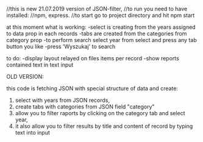 //this is new 21.07.2019 version of JSON-filter,
//to run you need to have installed:
//npm, express.
//to start go to project directory and hit npm start

at this moment what is working: 
	-select is creating from the years assigned to data prop in each records
	-tabs are created from the categories from category prop
	-to perform search select year from select and press any tab button you like
	-press 'Wyszukaj' to search

to do:
	-display layout relayed on files items per record
	-show reports contained text in text input







OLD VERSION:


this code is fetching JSON with special structure of data and create: 
1) select with years from JSON records,
2) create tabs with categories from JSON field "category"
3) allow you to filter raports by clicking on the category tab and select year,
4) it also allow you to filter results by title and content of record by typing text into input



